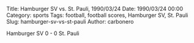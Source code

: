 Title: Hamburger SV vs. St. Pauli, 1990/03/24
Date: 1990/03/24 00:00
Category: sports
Tags: football, football scores, Hamburger SV, St. Pauli
Slug: hamburger-sv-vs-st-pauli
Author: carbonero


Hamburger SV 0 - 0 St. Pauli
